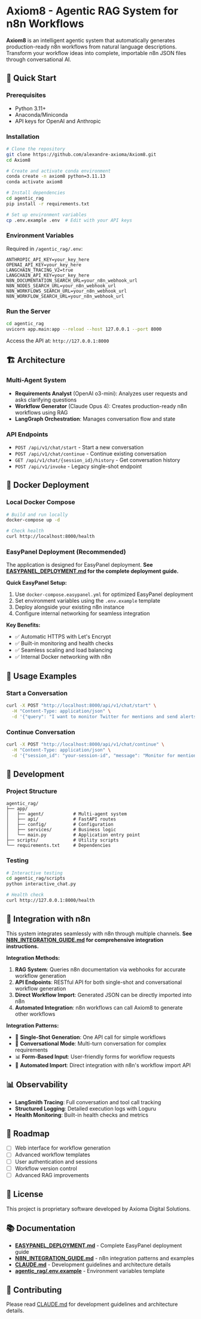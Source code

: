 # Axiom8 - Agentic RAG System for n8n Workflows

**Axiom8** is an intelligent agentic system that automatically generates production-ready n8n workflows from natural language descriptions. Transform your workflow ideas into complete, importable n8n JSON files through conversational AI.

## 🚀 Quick Start

### Prerequisites
- Python 3.11+
- Anaconda/Miniconda
- API keys for OpenAI and Anthropic

### Installation
```bash
# Clone the repository
git clone https://github.com/alexandre-axioma/Axiom8.git
cd Axiom8

# Create and activate conda environment
conda create -n axiom8 python=3.11.13
conda activate axiom8

# Install dependencies
cd agentic_rag
pip install -r requirements.txt

# Set up environment variables
cp .env.example .env  # Edit with your API keys
```

### Environment Variables
Required in `/agentic_rag/.env`:
```env
ANTHROPIC_API_KEY=your_key_here
OPENAI_API_KEY=your_key_here
LANGCHAIN_TRACING_V2=true
LANGCHAIN_API_KEY=your_key_here
N8N_DOCUMENTATION_SEARCH_URL=your_n8n_webhook_url
N8N_NODES_SEARCH_URL=your_n8n_webhook_url
N8N_WORKFLOWS_SEARCH_URL=your_n8n_webhook_url
N8N_WORKFLOW_SEARCH_URL=your_n8n_webhook_url
```

### Run the Server
```bash
cd agentic_rag
uvicorn app.main:app --reload --host 127.0.0.1 --port 8000
```

Access the API at: `http://127.0.0.1:8000`

## 🏗️ Architecture

### Multi-Agent System
- **Requirements Analyst** (OpenAI o3-mini): Analyzes user requests and asks clarifying questions
- **Workflow Generator** (Claude Opus 4): Creates production-ready n8n workflows using RAG
- **LangGraph Orchestration**: Manages conversation flow and state

### API Endpoints
- `POST /api/v1/chat/start` - Start a new conversation
- `POST /api/v1/chat/continue` - Continue existing conversation
- `GET /api/v1/chat/{session_id}/history` - Get conversation history
- `POST /api/v1/invoke` - Legacy single-shot endpoint

## 🐳 Docker Deployment

### Local Docker Compose
```bash
# Build and run locally
docker-compose up -d

# Check health
curl http://localhost:8000/health
```

### EasyPanel Deployment (Recommended)
The application is designed for EasyPanel deployment. **See [EASYPANEL_DEPLOYMENT.md](./EASYPANEL_DEPLOYMENT.md) for the complete deployment guide.**

**Quick EasyPanel Setup:**
1. Use `docker-compose.easypanel.yml` for optimized EasyPanel deployment
2. Set environment variables using the `.env.example` template
3. Deploy alongside your existing n8n instance
4. Configure internal networking for seamless integration

**Key Benefits:**
- ✅ Automatic HTTPS with Let's Encrypt
- ✅ Built-in monitoring and health checks
- ✅ Seamless scaling and load balancing
- ✅ Internal Docker networking with n8n

## 📝 Usage Examples

### Start a Conversation
```bash
curl -X POST "http://localhost:8000/api/v1/chat/start" \
  -H "Content-Type: application/json" \
  -d '{"query": "I want to monitor Twitter for mentions and send alerts to Slack"}'
```

### Continue Conversation
```bash
curl -X POST "http://localhost:8000/api/v1/chat/continue" \
  -H "Content-Type: application/json" \
  -d '{"session_id": "your-session-id", "message": "Monitor for mentions of my company TechCorp"}'
```

## 🔧 Development

### Project Structure
```
agentic_rag/
├── app/
│   ├── agent/           # Multi-agent system
│   ├── api/             # FastAPI routes
│   ├── config/          # Configuration
│   ├── services/        # Business logic
│   └── main.py          # Application entry point
├── scripts/             # Utility scripts
└── requirements.txt     # Dependencies
```

### Testing
```bash
# Interactive testing
cd agentic_rag/scripts
python interactive_chat.py

# Health check
curl http://127.0.0.1:8000/health
```

## 🎯 Integration with n8n

This system integrates seamlessly with n8n through multiple channels. **See [N8N_INTEGRATION_GUIDE.md](./N8N_INTEGRATION_GUIDE.md) for comprehensive integration instructions.**

**Integration Methods:**
1. **RAG System**: Queries n8n documentation via webhooks for accurate workflow generation
2. **API Endpoints**: RESTful API for both single-shot and conversational workflow generation  
3. **Direct Workflow Import**: Generated JSON can be directly imported into n8n
4. **Automated Integration**: n8n workflows can call Axiom8 to generate other workflows

**Integration Patterns:**
- 🔄 **Single-Shot Generation**: One API call for simple workflows
- 💬 **Conversational Mode**: Multi-turn conversation for complex requirements
- 📊 **Form-Based Input**: User-friendly forms for workflow requests
- 🔁 **Automated Import**: Direct integration with n8n's workflow import API

## 📊 Observability

- **LangSmith Tracing**: Full conversation and tool call tracking
- **Structured Logging**: Detailed execution logs with Loguru
- **Health Monitoring**: Built-in health checks and metrics

## 🚀 Roadmap

- [ ] Web interface for workflow generation
- [ ] Advanced workflow templates
- [ ] User authentication and sessions
- [ ] Workflow version control
- [ ] Advanced RAG improvements

## 📄 License

This project is proprietary software developed by Axioma Digital Solutions.

## 📚 Documentation

- **[EASYPANEL_DEPLOYMENT.md](./EASYPANEL_DEPLOYMENT.md)** - Complete EasyPanel deployment guide
- **[N8N_INTEGRATION_GUIDE.md](./N8N_INTEGRATION_GUIDE.md)** - n8n integration patterns and examples
- **[CLAUDE.md](./CLAUDE.md)** - Development guidelines and architecture details
- **[agentic_rag/.env.example](./agentic_rag/.env.example)** - Environment variables template

## 🤝 Contributing

Please read [CLAUDE.md](./CLAUDE.md) for development guidelines and architecture details.